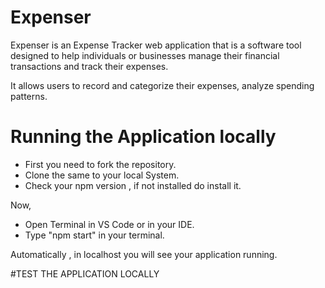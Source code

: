 # Expenser

Expenser is an Expense Tracker web application that is a software tool designed to help individuals or businesses manage their financial transactions and track their expenses.

 It allows users to record and categorize their expenses, analyze spending patterns.



# Running the Application locally

* First you need to fork the repository.
* Clone the same to your local System.
* Check your npm version , if not installed do install it.

Now,
* Open Terminal in VS Code or in your IDE.
* Type "npm start" in your terminal.

Automatically , in localhost you will see your application running.

#TEST THE APPLICATION LOCALLY

